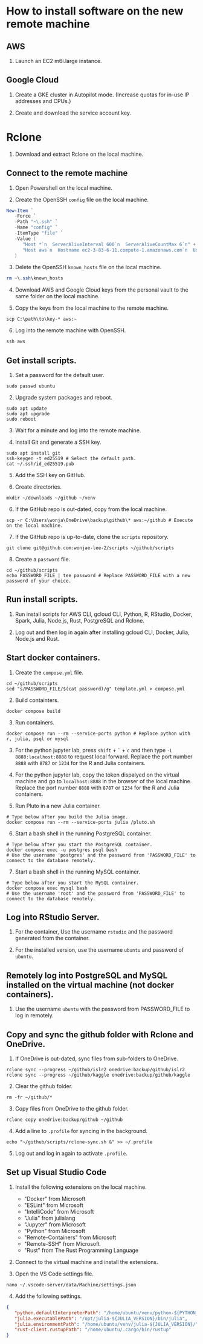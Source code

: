 # How to install software on the new remote machine

## AWS

1. Launch an EC2 m6i.large instance.

## Google Cloud

1. Create a GKE cluster in Autopilot mode. (Increase quotas for in-use IP addresses and CPUs.)

2. Create and download the service account key.

# Rclone

1. Download and extract Rclone on the local machine.

## Connect to the remote machine

1. Open Powershell on the local machine.

2. Create the OpenSSH `config` file on the local machine.

```Powershell
New-Item `
   -Force `
   -Path "~\.ssh" `
   -Name "config" `
   -ItemType "file" `
   -Value (
      "Host *`n  ServerAliveInterval 600`n  ServerAliveCountMax 6`n" +
      "Host aws`n  Hostname ec2-3-83-6-11.compute-1.amazonaws.com`n  User ubuntu`n  IdentityFile ~\.ssh\us-east-1.pem`n"
   )
```

3. Delete the OpenSSH `known_hosts` file on the local machine.

```Powershell
rm ~\.ssh\known_hosts
```

4. Download AWS and Google Cloud keys from the personal vault to the same folder on the local machine.

5. Copy the keys from the local machine to the remote machine.

```Shell
scp C:\path\to\key-* aws:~
```

6. Log into the remote machine with OpenSSH.

```Powershell
ssh aws
```

## Get install scripts.

1. Set a password for the default user.

```Shell
sudo passwd ubuntu
```

2. Upgrade system packages and reboot.

```Shell
sudo apt update
sudo apt upgrade
sudo reboot
```

3. Wait for a minute and log into the remote machine.

4. Install Git and generate a SSH key.

```Shell
sudo apt install git
ssh-keygen -t ed25519 # Select the default path.
cat ~/.ssh/id_ed25519.pub
```

5. Add the SSH key on GitHub.

6. Create directories.

```Shell
mkdir ~/downloads ~/github ~/venv
```

6. If the GitHub repo is out-dated, copy from the local machine.

```Shell
scp -r C:\Users\wonja\OneDrive\backup\github\* aws:~/github # Execute on the local machine.
```

7. If the GitHub repo is up-to-date, clone the `scripts` repository.

```Shell
git clone git@github.com:wonjae-lee-2/scripts ~/github/scripts
```

8. Create a `password` file.

```Shell
cd ~/github/scripts
echo PASSWORD_FILE | tee password # Replace PASSWORD_FILE with a new password of your choice.
```

## Run install scripts.

1. Run install scripts for AWS CLI, gcloud CLI, Python, R, RStudio, Docker, Spark, Julia, Node.js, Rust, PostgreSQL and Rclone.

2. Log out and then log in again after installing gcloud CLI, Docker, Julia, Node.js and Rust.

## Start docker containers.

1. Create the `compose.yml` file.

```Shell
cd ~/github/scripts
sed "s/PASSWORD_FILE/$(cat password)/g" template.yml > compose.yml
```

2. Build containters.

```Shell
docker compose build
```

3. Run containers.

```Shell
docker compose run --rm --service-ports python # Replace python with r, julia, psql or mysql
```

3. For the python jupyter lab, press `shift` + `` ` `` + `c` and then type `-L 8888:localhost:8888` to request local forward. Replace the port number `8888` with `8787` or `1234` for the R and Julia containers.

4. For the python jupyter lab, copy the token dispalyed on the virtual machine and go to `localhost:8888` in the browser of the local machine.  Replace the port number `8888` with `8787` or `1234` for the R and Julia containers.

5. Run Pluto in a new Julia container.

```Shell
# Type below after you build the Julia image.
docker compose run --rm --service-ports julia /pluto.sh
```

6. Start a bash shell in the running PostgreSQL container.

```Shell
# Type below after you start the PostgreSQL container.
docker compose exec -u postgres psql bash
# Use the username 'postgres' and the password from 'PASSWORD_FILE' to connect to the database remotely.
```

7. Start a bash shell in the running MySQL container.

```Shell
# Type below after you start the MySQL container.
docker compose exec mysql bash
# Use the username 'root' and the password from 'PASSWORD_FILE' to connect to the database remotely.
```

## Log into RStudio Server.

1. For the container, Use the username `rstudio` and the password generated from the container.

2. For the installed version, use the username `ubuntu` and password of `ubuntu`.

## Remotely log into PostgreSQL and MySQL installed on the virtual machine (not docker containers).

1. Use the username `ubuntu` with the password from PASSWORD_FILE to log in remotely.

## Copy and sync the github folder with Rclone and OneDrive.

1. If OneDrive is out-dated, sync files from sub-folders to OneDrive.

```Shell
rclone sync --progress ~/github/islr2 onedrive:backup/github/islr2
rclone sync --progress ~/github/kaggle onedrive:backup/github/kaggle
```

2. Clear the github folder.

```Shell
rm -fr ~/github/*
```

3. Copy files from OneDrive to the github folder.

```Shell
rclone copy onedrive:backup/github ~/github 
```

4. Add a line to `.profile` for syncing in the background.

```Shell
echo "~/github/scripts/rclone-sync.sh &" >> ~/.profile
```

5. Log out and log in again to activate `.profile`.

## Set up Visual Studio Code

1. Install the following extensions on the local machine.

   * "Docker" from Microsoft
   * "ESLint" from Microsoft
   * "IntelliCode" from Microsoft
   * "Julia" from julialang
   * "Jupyter" from Microsoft
   * "Python" from Microsoft
   * "Remote-Containers" from Microsoft
   * "Remote-SSH" from Microsoft
   * "Rust" from The Rust Programming Language

2. Connect to the virtual machine and install the extensions.

3. Open the VS Code settings file.

```Shell
nano ~/.vscode-server/data/Machine/settings.json
```

4. Add the following settings.

```JSON
{
   "python.defaultInterpreterPath": "/home/ubuntu/venv/python-${PYTHON_VERSION}/bin/python",
   "julia.executablePath": "/opt/julia-${JULIA_VERSION}/bin/julia",
   "julia.environmentPath": "/home/ubuntu/venv/julia-${JULIA_VERSION}/",
   "rust-client.rustupPath": "/home/ubuntu/.cargo/bin/rustup"
}
```

## 
